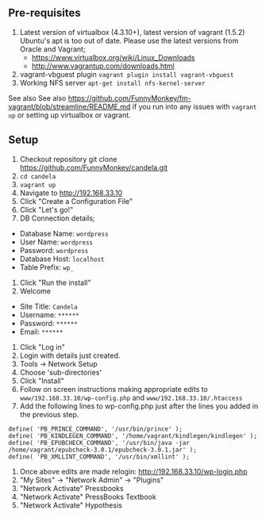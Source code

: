 ## Pre-requisites
1. Latest version of virtualbox (4.3.10+), latest version of vagrant (1.5.2)
  Ubuntu's apt is too out of date. Please use the latest versions from Oracle and Vagrant;
    * https://www.virtualbox.org/wiki/Linux_Downloads
    * http://www.vagrantup.com/downloads.html
1. vagrant-vbguest plugin `vagrant plugin install vagrant-vbguest`
1. Working NFS server
    `apt-get install nfs-kernel-server`

See also See also https://github.com/FunnyMonkey/fm-vagrant/blob/streamline/README.md
if you run into any issues with `vagrant up` or setting up virtualbox or vagrant.

## Setup
1. Checkout repository
    git clone https://github.com/FunnyMonkey/candela.git
1. `cd candela`
1. `vagrant up`
1. Navigate to http://192.168.33.10
1. Click "Create a Configuration File"
1. Click "Let's go!"
1. DB Connection details;
  * Database Name: `wordpress`
  * User Name: `wordpress`
  * Password: `wordpress`
  * Database Host: `localhost`
  * Table Prefix: `wp_`
1. Click "Run the install"
1. Welcome
  * Site Title: `Candela`
  * Username: `******`
  * Password: `******`
  * Email: `******`
1. Click "Log in"
1. Login with details just created.
1. Tools -> Network Setup
1. Choose 'sub-directories'
1. Click "Install"
1. Follow on screen instructions making appropriate edits to `www/192.168.33.10/wp-config.php` and `www/192.168.33.10/.htaccess`
1. Add the following lines to wp-config.php just after the lines you added in the previous step.

````
define( 'PB_PRINCE_COMMAND', '/usr/bin/prince' );
define( 'PB_KINDLEGEN_COMMAND', '/home/vagrant/kindlegen/kindlegen' );
define( 'PB_EPUBCHECK_COMMAND', '/usr/bin/java -jar /home/vagrant/epubcheck-3.0.1/epubcheck-3.0.1.jar' );
define( 'PB_XMLLINT_COMMAND', '/usr/bin/xmllint' );
````
1. Once above edits are made relogin: http://192.168.33.10/wp-login.php
1. "My Sites" -> "Network Admin" -> "Plugins"
1. "Network Activate" Pressbooks
1. "Network Activate" PressBooks Textbook
1. "Network Activate" Hypothesis
